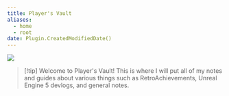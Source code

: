 ```yaml
---
title: Player's Vault
aliases:
  - home
  - root
date: Plugin.CreatedModifiedDate()
---
```


<img src="https://img.shields.io/github/last-commit/player1041/notes?label=Last%20Update">

> [!tip] Welcome to Player's Vault!
> This is where I will put all of my notes and guides about various things such as RetroAchievements, Unreal Engine 5 devlogs, and general notes.

